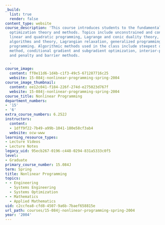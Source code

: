 ```yaml
---
_build:
  list: true
  render: false
content_type: website
course_description: 'This course introduces students to the fundamentals of nonlinear
  optimization theory and methods. Topics include unconstrained and constrained optimization,
  linear and quadratic programming, Lagrange and conic duality theory, interior-point
  algorithms and theory, Lagrangian relaxation, generalized programming, and semi-definite
  programming. Algorithmic methods used in the class include steepest descent, Newton''s
  method, conditional gradient and subgradient optimization, interior-point methods
  and penalty and barrier methods.

  '
course_image:
  content: ff0e11d6-1d4b-c1f3-49c5-671287716c25
  website: 15-084j-nonlinear-programming-spring-2004
course_image_thumbnail:
  content: ee12c041-f184-226f-274d-e275023d767f
  website: 15-084j-nonlinear-programming-spring-2004
course_title: Nonlinear Programming
department_numbers:
- '15'
- '6'
extra_course_numbers: 6.252J
instructors:
  content:
  - 1dff9f22-7b49-a99b-1041-180e58cf3ab4
  website: ocw-www
learning_resource_types:
- Lecture Videos
- Lecture Notes
legacy_uid: 95ecb267-0196-c448-0294-831a5333c0f5
level:
- Graduate
primary_course_number: 15.084J
term: Spring
title: Nonlinear Programming
topics:
- - Engineering
  - Systems Engineering
  - Systems Optimization
- - Mathematics
  - Applied Mathematics
uid: c2ccfea8-cfd8-4507-9a6b-7baef658815e
url_path: courses/15-084j-nonlinear-programming-spring-2004
year: '2004'
---
```

